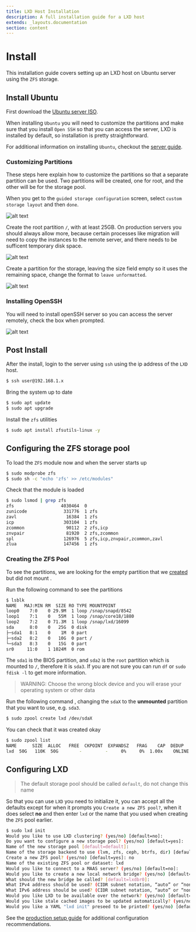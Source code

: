 ```yaml
---
title: LXD Host Installation
description: A full installation guide for a LXD host
extends: _layouts.documentation
section: content
---
```


# Install

This installation guide covers setting up an LXD host on Ubuntu server using the `ZFS` storage.

## Install Ubuntu

First download the [Ubuntu server ISO](https://ubuntu.com/download/server).

When installing `Ubuntu` you will need to customize the partitions and make sure that you install `Open SSH` so that you can access the server, LXD is installed by default, so installation is pretty straightforward.

For additional information on installing `Ubuntu`, checkout the [server guide](https://ubuntu.com/server/docs/installation).

### Customizing Partitions

These steps here explain how to customize the partitions so that a separate partition can be used. Two partitions will be created, one for root, and the other will be for the storage pool.

When you get to the `guided storage configuration` screen, select `custom storage layout` and then `done`.

![alt text](/assets/img/ubuntu/custom-storage.png "Custom Storage")

Create the root partition `/`, with at least 25GB. On production servers you should always allow more, because certain processes like migration will need to copy the instances to the remote server, and there needs to be sufficent temporary disk space.

![alt text](/assets/img/ubuntu/create-root-partition.png "Create root partition")

Create a partition for the storage, leaving the size field empty so it uses the remaining space, change the format to `leave unformatted`.

![alt text](/assets/img/ubuntu/create-storage-partition.png "Create storage partition")

### Installing OpenSSH

You will need to install openSSH server so you can access the server remotely, check the box when prompted.

![alt text](/assets/img/ubuntu/ubuntu-install-openssh.png "Install OpenSSH")

## Post Install

After the install, login to the server using `ssh` using the ip address of the `LXD` host.

```bash
$ ssh user@192.168.1.x
```

Bring the system up to date

```bash
$ sudo apt update
$ sudo apt upgrade
```

Install the `zfs` utilities

```bash
$ sudo apt install zfsutils-linux -y
```

## Configuring the ZFS storage pool

To load the `ZFS` module now and when the server starts up

```bash
$ sudo modprobe zfs
$ sudo sh -c "echo 'zfs' >> /etc/modules"
```

Check that the module is loaded

```bash
$ sudo lsmod | grep zfs
zfs                  4030464  0
zunicode              331776  1 zfs
zavl                   16384  1 zfs
icp                   303104  1 zfs
zcommon                90112  2 zfs,icp
znvpair                81920  2 zfs,zcommon
spl                   126976  5 zfs,icp,znvpair,zcommon,zavl
zlua                  147456  1 zfs
```

### Creating the ZFS Pool

To see the partitions, we are looking for the empty partition that we [created](/assets/img/ubuntu-install.md) but did not mount .

Run the following command to see the partitions

```bash
$ lsblk
NAME   MAJ:MIN RM  SIZE RO TYPE MOUNTPOINT
loop0    7:0    0 29.9M  1 loop /snap/snapd/8542
loop1    7:1    0   55M  1 loop /snap/core18/1880
loop2    7:2    0 71.3M  1 loop /snap/lxd/16099
sda      8:0    0   25G  0 disk
├─sda1   8:1    0    1M  0 part
├─sda2   8:2    0   10G  0 part /
└─sda3   8:3    0   15G  0 part
sr0     11:0    1 1024M  0 rom
```

The `sda1` is the BIOS partition, and `sda2` is the `root` partition which is mounted to `/`, therefore it is `sda3`. If you are not sure you can run `df` or `sudo fdisk -l` to get more information.

> WARNING: Choose the wrong block device and you will erase your operating system or other data

Run the following command , changing the `sdaX` to the **unmounted** partition that you want to use, e.g. `sda3`.

```bash
$ sudo zpool create lxd /dev/sdaX
```

You can check that it was created okay

```bash
$ sudo zpool list
NAME      SIZE  ALLOC   FREE  CKPOINT  EXPANDSZ   FRAG    CAP  DEDUP    HEALTH  ALTROOT
lxd  50G   110K  50G        -         -     0%     0%  1.00x    ONLINE  -
```

## Configuring LXD

> The default storage pool should be called `default`, do not change this name

So that you can use `LXD` you need to initialize it, you can accept all the defaults except for when it prompts you `Create a new ZFS pool?`, when it does select **no** and then enter `lxd` or the name that you used when creating the `ZFS` pool earlier.

```bash
$ sudo lxd init
Would you like to use LXD clustering? (yes/no) [default=no]:
Do you want to configure a new storage pool? (yes/no) [default=yes]:
Name of the new storage pool [default=default]:
Name of the storage backend to use (lvm, zfs, ceph, btrfs, dir) [default=zfs]:
Create a new ZFS pool? (yes/no) [default=yes]: no
Name of the existing ZFS pool or dataset: lxd
Would you like to connect to a MAAS server? (yes/no) [default=no]:
Would you like to create a new local network bridge? (yes/no) [default=yes]:
What should the new bridge be called? [default=lxdbr0]:
What IPv4 address should be used? (CIDR subnet notation, “auto” or “none”) [default=auto]:
What IPv6 address should be used? (CIDR subnet notation, “auto” or “none”) [default=auto]:
Would you like LXD to be available over the network? (yes/no) [default=no]:
Would you like stale cached images to be updated automatically? (yes/no) [default=yes]
Would you like a YAML "lxd init" preseed to be printed? (yes/no) [default=no]:
```

See the [production setup guide](/docs/lxd/production-setup) for additional configuration recommendations.

